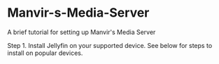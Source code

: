# Manvir-s-Media-Server
A brief tutorial for setting up Manvir's Media Server

Step 1. Install Jellyfin on your supported device. See below for steps to install on popular devices.


